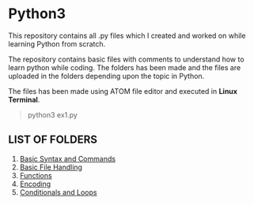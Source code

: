 # Python3
This repository contains all .py files which I created and worked on while learning Python from scratch.  

The repository contains basic files with comments to understand how to learn python while coding. The folders has been made and the files are uploaded in the folders depending upon the topic in Python.  

The files has been made using ATOM file editor and executed in **Linux Terminal**.  
>python3 ex1.py  

## LIST OF FOLDERS
  1. [Basic Syntax and Commands](https://github.com/madhur3u/python3/tree/main/Basic%20Syntax%20and%20Commands)
  2. [Basic File Handling](https://github.com/madhur3u/python3/tree/main/Basic%20File%20Handling)
  3. [Functions](https://github.com/madhur3u/python3/tree/main/Functions)
  4. [Encoding](https://github.com/madhur3u/python3/tree/main/Encoding)
  5. [Conditionals and Loops](https://github.com/madhur3u/Python3/tree/main/Conditionals%20and%20Loops)
